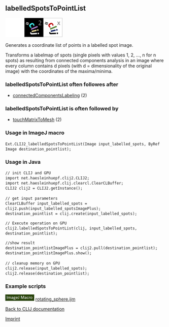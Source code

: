 ## labelledSpotsToPointList
<img src="images/mini_empty_logo.png"/><img src="images/mini_clij2_logo.png"/><img src="images/mini_clijx_logo.png"/>

Generates a coordinate list of points in a labelled spot image. 

Transforms a labelmap of spots (single pixels with values 1, 2, ..., n for n spots) as resulting 
from connected components analysis in an image where every column contains d 
pixels (with d = dimensionality of the original image) with the coordinates of the maxima/minima.

### labelledSpotsToPointList often followes after
* <a href="reference_connectedComponentsLabeling">connectedComponentsLabeling</a> (2)


### labelledSpotsToPointList is often followed by
* <a href="reference_touchMatrixToMesh">touchMatrixToMesh</a> (2)


### Usage in ImageJ macro
```
Ext.CLIJ2_labelledSpotsToPointList(Image input_labelled_spots, ByRef Image destination_pointlist);
```


### Usage in Java
```
// init CLIJ and GPU
import net.haesleinhuepf.clij2.CLIJ2;
import net.haesleinhuepf.clij.clearcl.ClearCLBuffer;
CLIJ2 clij2 = CLIJ2.getInstance();

// get input parameters
ClearCLBuffer input_labelled_spots = clij2.push(input_labelled_spotsImagePlus);
destination_pointlist = clij.create(input_labelled_spots);
```

```
// Execute operation on GPU
clij2.labelledSpotsToPointList(clij, input_labelled_spots, destination_pointlist);
```

```
//show result
destination_pointlistImagePlus = clij2.pull(destination_pointlist);
destination_pointlistImagePlus.show();

// cleanup memory on GPU
clij2.release(input_labelled_spots);
clij2.release(destination_pointlist);
```




### Example scripts
<a href="https://github.com/clij/clij2-docs/blob/master/src/main/macro/rotating_sphere.ijm"><img src="images/language_macro.png" height="20"/></a> [rotating_sphere.ijm](https://github.com/clij/clij2-docs/blob/master/src/main/macro/rotating_sphere.ijm)  


[Back to CLIJ documentation](https://clij.github.io/)

[Imprint](https://clij.github.io/imprint)
